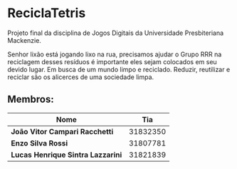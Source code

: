 # ReciclaTetris
Projeto final da disciplina de Jogos Digitais da Universidade Presbiteriana Mackenzie. <p>
Senhor lixão está jogando lixo na rua, precisamos ajudar o Grupo RRR na reciclagem desses resíduos é importante eles sejam colocados em seu devido lugar. Em busca de um mundo limpo e reciclado. Reduzir, reutilizar e reciclar são os alicerces de uma sociedade limpa.
## Membros:
|Nome| Tia |
|--|--|
| **João Vitor Campari Racchetti** | 31832350|
| **Enzo Silva Rossi** | 31807781|
| **Lucas Henrique Sintra Lazzarini** | 31821839|

